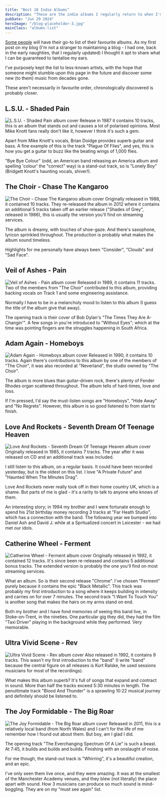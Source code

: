 ```yaml
---
title: "Best 10 Indie Albums"
description: "These are the indie albums I regularly return to when I'm not sure what to listen to."
pubDate: "Jun 29 2024"
heroImage: "/blog-placeholder-3.jpg"
mainClass: "albums-list"
---
```


[Some people](https://hicks.design/journal/hicks-design-best-15-albums) will have their go-to list of their favourite albums. As my first post on my blog (I'm not a stranger to maintaining a blog - I had one, back in the early naughties, that I regularly updated) I thought it apt to share what I can be guaranteed to tantalise my ears.

I've purposely kept the list to less-known artists, with the hope that someone might stumble upon this page in the future and discover some new (to them) music from decades gone.

These aren't necessarily in favourite order, chronologically discovered is probably closer.

## L.S.U. - Shaded Pain

![L.S.U. - Shaded Pain album cover](../../assets/images/l-s-u--shaded-pain.jpg) Release in 1987 it contains 10 tracks, this is an album that stands out and causes a lot of polarised opinions. Most Mike Knott fans really don't like it, however I think it's such a gem.

Apart from Mike Knott's vocals, Brian Doidge provides superb guitar and bass. A fine example of this is the track "Plague Of Flies", and yes, this is how you get a guitar to buzz like the beating wings of 1,000 flies.

"Bye Bye Colour" (odd, an American band releasing an America album and spelling 'colour' the "correct" way) is a stand-out track, so is "Lonely Boy" (Bridgett Knott's haunting vocals, shiver!).

## The Choir - Chase The Kangaroo

![The Choir - Chase The Kangaroo album cover](../../assets/images/the-choir--chase-the-kangaroo.jpg) Originally released in 1988, it contained 10 tracks. They re-released the album in 2012 where it contains an additional 5 tracks taken off an earlier release ("Shades of Grey", released in 1986), this is usually the version you'll find on streaming services.

The album is dreamy, with touches of shoe-gaze. And there's saxophone, lyricon sprinkled throughout. The production is probably what makes the album sound timeless.

Highlights for me personally have always been "Consider", "Clouds" and "Sad Face".

## Veil of Ashes - Pain

![Veil of Ashes - Pain album cover](../../assets/images/veil-of-ashes--pain.jpg) Released in 1989, it contains 11 tracks. Two of the members from "The Choir" contributed to this album, providing backing vocals on Track 1 and some engineering assistance.

Normally I have to be in a melancholy mood to listen to this album (I guess the title of the album give that away).

The opening track is their cover of Bob Dylan's "The Times They Are A-Changin'". A few songs in you're introduced to "Without Eyes"; which at the time was pointing fingers are the struggles happening in South Africa.

## Adam Again - Homeboys

![Adam Again - Homeboys album cover](../../assets/images/adam-again--homeboys.jpg) Released in 1990, it contains 10 tracks. Again there's contributions to this album by one of the members of "The Choir", it was also recorded at "Neverland", the studio owned by "The Choir".

The album is more blues than guitar-driven rock, there's plenty of Fender Rhodes organ scattered throughout. The album tells of hard-times, love and loss.

If I'm pressed, I'd say the must-listen songs are "Homeboys", "Hide Away" and "No Regrets". However, this album is so good listened to from start to finish.

## Love And Rockets - Seventh Dream Of Teenage Heaven

![Love And Rockets - Seventh Dream Of Teenage Heaven album cover](../../assets/images/love-and-rockets--seventh-dream-of-teenage-heaven.jpg) Originally released in 1985, it contains 7 tracks. The year after it was released on CD and an additional track was included.

I still listen to this album, on a regular basis. It could have been recorded yesterday, but is the oldest on this list. I love "A Private Future" and "Haunted When The Minutes Drag".

Love And Rockets never really took off in their home country UK, which is a shame. But parts of me is glad - it's a rarity to talk to anyone who knows of them.

An interesting story; in 1994 my brother and I were fortunate enough to spend his 21st birthday money recording 3 tracks at "Far Heath Studio", which has a connection with the band. The following year we bumped into Daniel Ash and David J. while at a Spritualized concert in Leicester - we had met our idols.

## Catherine Wheel - Ferment

![Catherine Wheel - Ferment album cover](../../assets/images/catherine-wheel--ferment.jpg) Originally released in 1992, it contained 12 tracks. It's since been re-released and contains 5 additional bonus tracks. The extended version is probably the one you'll find on most streaming services.

What an album. So is their second release "Chrome". I've chosen "Ferment" purely because it contains the epic "Black Metallic". This track was probably my first introduction to a song where it keeps building in intensity and carries on for over 7 minutes. The second track "I Want To Touch You" is another song that makes the hairs on my arms stand on end.

Both my brother and I have fond memories of seeing this band live, in Stoke-on-Trent, in the nineties. One particular gig they did, they had the film "Taxi Driver" playing in the background while they performed. Very memorable.

## Ultra Vivid Scene - Rev

![Ultra Vivid Scene - Rev album cover](../../assets/images/ultra-vivid-scene--rev.jpg) Also released in 1992, it contains 9 tracks. This wasn't my first introduction to the "band" (I write "band" because the central figure on all releases is Kurt Ralske, he used sessions musicians for most of the recordings).

What makes this album superb? It's full of songs that expand and contract in sound. More than half the tracks exceed 5:30 minutes in length. The penultimate track "Blood And Thunder" is a sprawling 10:22 musical journey and definitely should be listened to.

## The Joy Formidable - The Big Roar

![The Joy Formidable - The Big Roar album cover](../../assets/images/the-joy-formidable--the-big-roar.jpg) Released in 2011, this is a relatively local band (from North Wales) and I can't for the life of me remember how I found out about them. But boy, am I glad I did.

The opening track "The Everchanging Spectrum Of A Lie" is such a beast. At 7:45, it builds and builds and builds. Finishing with an onslaught of noise.

For me though, the stand-out track is "Whirring", it's a beautiful creation, and an epic.

I've only seen them live once, and they were amazing. It was at the smallest of the Manchester Academy venues, and they blew (not literally) the place apart with sound. How 3 musicians can produce so much sound is mind-boggling. They are on my "must see again" list.
